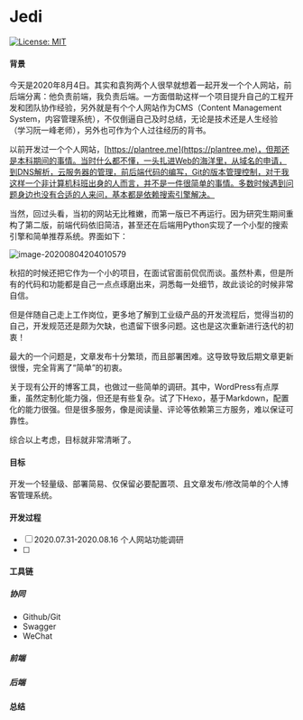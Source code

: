 # Jedi
[![License: MIT](https://img.shields.io/badge/License-MIT-yellow.svg)](https://opensource.org/licenses/MIT)

#### 背景

今天是2020年8月4日。其实和袁狗两个人很早就想着一起开发一个个人网站，前后端分离：他负责前端，我负责后端。一方面借助这样一个项目提升自己的工程开发和团队协作经验，另外就是有个个人网站作为CMS（Content Management System，内容管理系统），不仅倒逼自己及时总结，无论是技术还是人生经验（学习阮一峰老师），另外也可作为个人过往经历的背书。

以前开发过一个个人网站，[https://plantree.me](https://plantree.me)，但那还是本科期间的事情。当时什么都不懂，一头扎进Web的海洋里，从域名的申请，到DNS解析，云服务器的管理，前后端代码的编写，Git的版本管理控制，对于我这样一个非计算机科班出身的人而言，并不是一件很简单的事情。多数时候遇到问题身边也没有合适的人来问，基本都是依赖搜索引擎解决。

当然，回过头看，当初的网站无比稚嫩，而第一版已不再运行。因为研究生期间重构了第二版，前端代码依旧简洁，甚至还在后端用Python实现了一个小型的搜索引擎和简单推荐系统。界面如下：

![image-20200804204010579](https://img.plantree.me/image-20200804204010579.png)

秋招的时候还把它作为一个小的项目，在面试官面前侃侃而谈。虽然朴素，但是所有的代码和功能都是自己一点点琢磨出来，洞悉每一处细节，故此谈论的时候非常自信。

但是伴随自己走上工作岗位，更多地了解到工业级产品的开发流程后，觉得当初的自己，开发规范还是颇为欠缺，也遗留下很多问题。这也是这次重新进行迭代的初衷！

最大的一个问题是，文章发布十分繁琐，而且部署困难。这导致导致后期文章更新很慢，完全背离了“简单”的初衷。

关于现有公开的博客工具，也做过一些简单的调研。其中，WordPress有点厚重，虽然定制化能力强，但还是有些复杂。试了下Hexo，基于Markdown，配置化的能力很强。但是很多服务，像是阅读量、评论等依赖第三方服务，难以保证可靠性。

综合以上考虑，目标就非常清晰了。

#### 目标

开发一个轻量级、部署简易、仅保留必要配置项、且文章发布/修改简单的个人博客管理系统。

#### 开发过程

- [ ] 2020.07.31-2020.08.16 个人网站功能调研
- [ ] 

#### 工具链

##### 协同

- Github/Git
- Swagger
- WeChat

##### 前端



##### 后端



#### 总结

